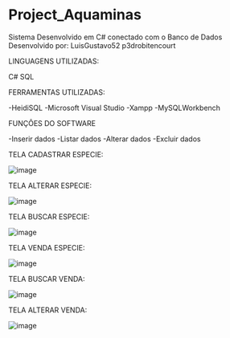 # Project_Aquaminas
Sistema Desenvolvido em C# conectado com o Banco de Dados
Desenvolvido por: 
LuisGustavo52
p3drobitencourt

LINGUAGENS UTILIZADAS:

C#
SQL


FERRAMENTAS UTILIZADAS:

-HeidiSQL
-Microsoft Visual Studio
-Xampp
-MySQLWorkbench


FUNÇÔES DO SOFTWARE

-Inserir dados
-Listar dados
-Alterar dados 
-Excluir dados

TELA CADASTRAR ESPECIE:

![image](https://github.com/p3drobitencourt/Project_Aquaminas/assets/139239774/237f5ffe-44d5-4c12-926e-daa694f62050)

TELA ALTERAR ESPECIE:

![image](https://github.com/p3drobitencourt/Project_Aquaminas/assets/139239774/4c32f29c-c17c-4100-ac65-263867c52920)

TELA BUSCAR ESPECIE:

![image](https://github.com/p3drobitencourt/Project_Aquaminas/assets/139239774/e6af5146-4500-4421-99ed-5a88322d26cf)


TELA VENDA ESPECIE:

![image](https://github.com/p3drobitencourt/Aquaminas/assets/139239774/e9565f7f-74f8-4a19-aba5-7facea11b593)

TELA BUSCAR VENDA:

![image](https://github.com/p3drobitencourt/Aquaminas/assets/139239774/043dfd29-15a2-4457-8c8e-cd57f31f6a9b)

TELA ALTERAR VENDA:

![image](https://github.com/p3drobitencourt/Aquaminas/assets/139239774/bad4084f-cde8-4a71-bd5b-a0b33cf3178a)





